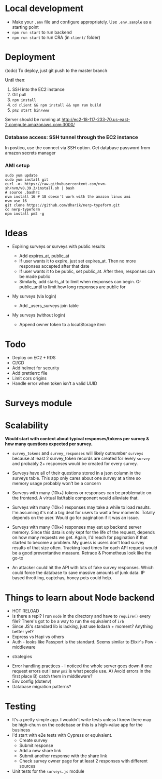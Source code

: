 # Local development

* Make your `.env` file and configure appropriately. Use `.env.sample` as a starting point
* `npm run start` to run backend
* `npm run start` to run CRA (in `client/` folder)

# Deployment

(todo) To deploy, just git push to the master branch

Until then:

1. SSH into the EC2 instance
2. Git pull
3. `npm install`
4. `cd client && npm install && npm run build`
5. `pm2 start bin/www`

Server should be running at http://ec2-18-117-233-70.us-east-2.compute.amazonaws.com:3000/



### Database access: SSH tunnel through the EC2 instance

In postico, use the connect via SSH option.
Get database password from amazon secrets manager


### AMI setup
```
sudo yum update
sudo yum install git
curl -o- https://raw.githubusercontent.com/nvm-sh/nvm/v0.39.3/install.sh | bash
# source .bashrc
nvm install 16 # 18 doesn't work with the amazon linux ami
nvm use 16
git clone https://github.com/dharik/nerp-typeform.git
cd nerp-typeform
npm install pm2 -g
```

# Ideas

* Expiring surveys or surveys with public results
  * Add expires_at, public_at
  * If user wants it to expire, just set expires_at. Then no more responses accepted
  after that date
  * If user wants it to be public, set public_at. After then, responses can be
  made public
  * Similarly, add starts_at to limit when responses can begin. Or public_until to limit
  how long responses are public for

* My surveys (via login)
  * Add _users_surveys join table

* My surveys (without login)
  * Append owner token to a localStorage item

# Todo

* Deploy on EC2 + RDS
* CI/CD
* Add helmet for security
* Add prettierrc file
* Limit cors origins
* Handle error when token isn't a valid UUID

# Surveys module



# Scalability

__Would start with context about typical responses/tokens per survey 
& how many questions expected per survey.__

* `survey_tokens` and `survey_responses` will likely outnumber `surveys` because
at least 2 survey_token records are created for every `survey` and probably 2+
responses would be created for every survey.

* Surveys have all of their questions stored in a json column in the surveys table.
This app only cares about one survey at a time so memory usage probably won't be
a concern

* Surveys with many (10k+) tokens or responses can be problematic on the frontend.
A virtual list/table component would alleviate that. 

* Surveys with many (10k+) responses may take a while to load results. I'm assuming
it's not a big deal for users to wait a few moments. Totally depends on the user.
Would go for pagination if it was an issue.

* Surveys with many (10k+) responses may eat up backend server memory. Since this data
is only kept for the life of the request, depends on how many requests we get. Again,
I'd reach for pagination if that started to become a problem. My guess is users don't 
load survey results of that size often. Tracking load times for each API request would 
be a good preventantive measure. Retrace & Prometheus look like the go-to

* An attacker could hit the API with lots of fake survey responses. Which could
force the database to save massive amounts of junk data. IP based throttling,
captchas, honey pots could help.



# Things to learn about Node backend

* HOT RELOAD
* Is there a repl? I run `node` in the directory and have to `require()` every file?
There's got to be a way to run the equivalent of `irb`
* Since JS's standard lib is lacking, just use lodash + moment? Anything better yet?
* Express vs Hapi vs others
* Auth - looks like Passport is the standard. Seems similar to Elixir's Pow - middleware
+ strategies
* Error handling practices - I noticed the whole server goes down if one request errors out
  I saw `pm2` is what people use. A) Avoid errors in the first place B) catch them in middleware?
* Env config (dotenv)
* Database migration patterns?


# Testing

* It's a pretty simple app. I wouldn't write tests unless I knew there may be
high-churn on the codebase or this is a high-value app for the business
* I'd start with e2e tests with Cypress or equivalent.
  * Create survey
  * Submit response
  * Add a new share link
  * Submit another response with the share link
  * Check survey owner page for at least 2 responses with
    different sources
* Unit tests for the `surveys.js` module